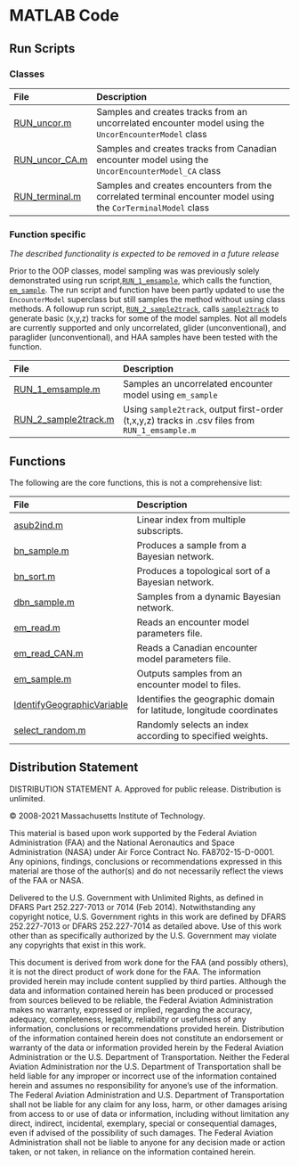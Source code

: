 # MATLAB Code

## Run Scripts

### Classes

File | Description |
:--- | :--- |
[RUN_uncor.m](RUN_uncor.m) | Samples and creates tracks from an uncorrelated encounter model using the `UncorEncounterModel` class
[RUN_uncor_CA.m](RUN_uncor_CA.m) | Samples and creates tracks from Canadian encounter model using the `UncorEncounterModel_CA` class
[RUN_terminal.m](RUN_terminal.m) | Samples and creates encounters from the correlated terminal encounter model using the `CorTerminalModel` class

### Function specific

*The described functionality is expected to be removed in a future release*

Prior to the OOP classes, model sampling was was previously solely demonstrated using run script,[`RUN_1_emsample`](./code/matlab/RUN_1_emsample.m), which calls the function, [`em_sample`](./code/matlab/em_sample.m). The run script and function have been partly updated to use the `EncounterModel` superclass but still samples the method without using class methods. A followup run script, [`RUN_2_sample2track`](./code/matlab/RUN_2_sample2track.m), calls [`sample2track`](./code/matlab/sample2track.m) to generate basic (x,y,z) tracks for some of the model samples. Not all models are currently supported and only uncorrelated, glider (unconventional), and paraglider (unconventional), and HAA samples have been tested with the function.

File | Description |
:--- | :--- |
[RUN_1_emsample.m](RUN_1_emsample.m) | Samples an uncorrelated encounter model using `em_sample`
[RUN_2_sample2track.m](RUN_2_sample2track.m) | Using `sample2track`, output first-order (t,x,y,z) tracks in .csv files from `RUN_1_emsample.m`

## Functions

The following are the core functions, this is not a comprehensive list:

File | Description |
:--- | :--- |
[asub2ind.m](asub2ind.m) | Linear index from multiple subscripts.
[bn_sample.m](bn_sample.m) | Produces a sample from a Bayesian network.
[bn_sort.m](bn_sort.m) | Produces a topological sort of a Bayesian network.
[dbn_sample.m](dbn_sample.m) | Samples from a dynamic Bayesian network.
[em_read.m](em_read.m)  | Reads an encounter model parameters file.
[em_read_CAN.m](em_read_CAN.m)  | Reads a Canadian encounter model parameters file.
[em_sample.m](em_sample.m) | Outputs samples from an encounter model to files.
[IdentifyGeographicVariable](IdentifyGeographicVariable.m) | Identifies the geographic domain for latitude, longitude coordinates
[select_random.m](select_random.m) | Randomly selects an index according to specified weights.

## Distribution Statement

DISTRIBUTION STATEMENT A. Approved for public release. Distribution is unlimited.

© 2008-2021 Massachusetts Institute of Technology.

This material is based upon work supported by the Federal Aviation Administration (FAA) and the National Aeronautics and Space Administration (NASA) under Air Force Contract No. FA8702-15-D-0001. Any opinions, findings, conclusions or recommendations expressed in this material are those of the author(s) and do not necessarily reflect the views of the FAA or NASA.

Delivered to the U.S. Government with Unlimited Rights, as defined in DFARS Part 252.227-7013 or 7014 (Feb 2014). Notwithstanding any copyright notice, U.S. Government rights in this work are defined by DFARS 252.227-7013 or DFARS 252.227-7014 as detailed above. Use of this work other than as specifically authorized by the U.S. Government may violate any copyrights that exist in this work.

This document is derived from work done for the FAA (and possibly others), it is not the direct product of work done for the FAA. The information provided herein may include content supplied by third parties.  Although the data and information contained herein has been produced or processed from sources believed to be reliable, the Federal Aviation Administration makes no warranty, expressed or implied, regarding the accuracy, adequacy, completeness, legality, reliability or usefulness of any information, conclusions or recommendations provided herein. Distribution of the information contained herein does not constitute an endorsement or warranty of the data or information provided herein by the Federal Aviation Administration or the U.S. Department of Transportation.  Neither the Federal Aviation Administration nor the U.S. Department of Transportation shall be held liable for any improper or incorrect use of the information contained herein and assumes no responsibility for anyone’s use of the information. The Federal Aviation Administration and U.S. Department of Transportation shall not be liable for any claim for any loss, harm, or other damages arising from access to or use of data or information, including without limitation any direct, indirect, incidental, exemplary, special or consequential damages, even if advised of the possibility of such damages. The Federal Aviation Administration shall not be liable to anyone for any decision made or action taken, or not taken, in reliance on the information contained herein.
